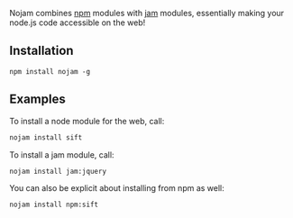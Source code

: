 Nojam combines [npm](http://npmjs.org) modules with [jam](http://jamjs.org) modules, essentially making your node.js code accessible on the web!

## Installation

```
npm install nojam -g
```

## Examples


To install a node module for the web, call:

```bash
nojam install sift
```

To install a jam module, call:

```bash
nojam install jam:jquery
```

You can also be explicit about installing from npm as well:

```bash
nojam install npm:sift
```

